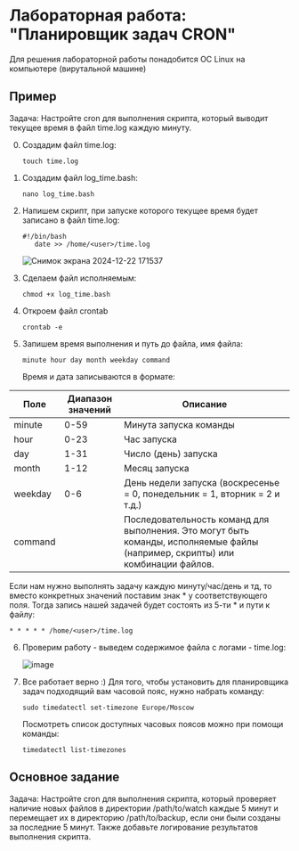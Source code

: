 # Лабораторная работа: "Планировщик задач CRON"
Для решения лабораторной работы понадобится ОС Linux на компьютере (вирутальной машине)
## Пример
Задача: Настройте cron для выполнения скрипта, который выводит текущее время в файл time.log каждую минуту.

0) Создадим файл time.log:
   ```
   touch time.log
   ```
1) Создадим файл log_time.bash:
   ```
   nano log_time.bash
   ```
2) Напишем скрипт, при запуске которого текущее время будет записано в файл time.log:
   ```
   #!/bin/bash
      date >> /home/<user>/time.log
   ```
   ![Снимок экрана 2024-12-22 171537](https://github.com/user-attachments/assets/50aaa30a-4b79-4534-ba69-d5017cf69449)


3) Сделаем файл исполняемым:
   ```
   chmod +x log_time.bash
   ```
4) Откроем файл crontab
   ```
   crontab -e
   ```
5) Запишем время выполнения и путь до файла, имя файла:
   
   ```
   minute hour day month weekday command
   ```
   
   Время и дата записываются в формате:
   
| Поле     | Диапазон значений | Описание                                                                                                                 |
|----------|-------------------|--------------------------------------------------------------------------------------------------------------------------|
| minute   | 0-59              | Минута запуска команды                                                                                                   |
| hour     | 0-23              | Час запуска                                                                                                              |
| day      | 1-31              | Число (день) запуска                                                                                                     |
| month    | 1-12              | Месяц запуска                                                                                                            |
| weekday  | 0-6               | День недели запуска (воскресенье = 0, понедельник = 1, вторник = 2 и т.д.)                                             |
| command  |                   | Последовательность команд для выполнения. Это могут быть команды, исполняемые файлы (например, скрипты) или комбинации файлов. |

Если нам нужно выполнять задачу каждую минуту/час/день и тд, то вместо конкретных значений поставим знак * у соответствующего поля. 
Тогда запись нашей задачей будет состоять из 5-ти * и пути к файлу:
```
* * * * * /home/<user>/time.log
```
6) Проверим работу - выведем содержимое файла с логами - time.log:
   
   ![image](https://github.com/user-attachments/assets/d8dbab26-baeb-4387-a6a0-45b2d81ab743)

7) Все работает верно :) Для того, чтобы установить для планировщика задач подходящий вам часовой пояс, нужно набрать команду:
   ```
   sudo timedatectl set-timezone Europe/Moscow
   ```
   Посмотреть список доступных часовых поясов можно при помощи команды:
   ```
   timedatectl list-timezones
   ``` 

## Основное задание

Задача: Настройте cron для выполнения скрипта, который проверяет наличие новых файлов в директории /path/to/watch каждые 5 минут и перемещает их в директорию /path/to/backup, если они были созданы за последние 5 минут. Также добавьте логирование результатов выполнения скрипта.
